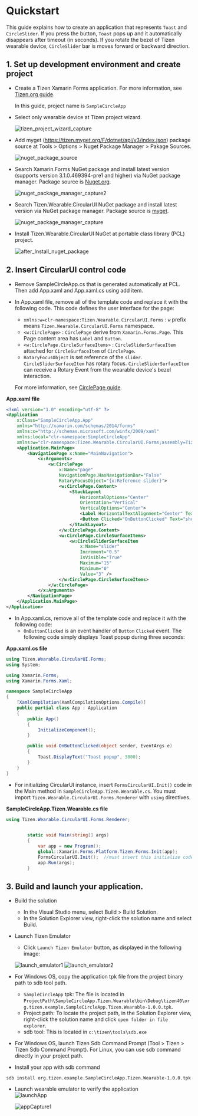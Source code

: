# Quickstart

This guide explains how to create an application that represents `Toast` and `CircleSlider`. If you press the button, `Toast` pops up and it automatically disappears after timeout (in seconds).
If you rotate the bezel of Tizen wearable device, `CircleSlider` bar is moves forward or backward direction.

## 1. Set up development environment and create project
- Create a Tizen Xamarin Forms application. For more information, see [Tizen.org guide](https://developer.tizen.org/development/training/.net-application/creating-your-first-tizen-.net-application).

  In this guide, project name is `SampleCircleApp`

- Select only wearable device at Tizen project wizard.

    ![tizen_project_wizard_capture](data/tizen_project_wizard_capture.png)

- Add myget (https://tizen.myget.org/F/dotnet/api/v3/index.json) package source at Tools > Options > Nuget Package Manager > Pakage Sources.
   
    ![nuget_package_source](data/nuget_package_source.png)

- Search Xamarin.Forms NuGet package and install latest version
(supports version 3.1.0.469394-pre1 and higher) via NuGet package manager. Package source is [Nuget.org](https://api.nuget.org/v3/index.json).

    ![nuget_package_manager_capture2](data/nuget_package_manager_capture2.png)

- Search Tizen.Wearable.CircularUI NuGet package and install latest version via NuGet package manager. Package source is [myget](https://tizen.myget.org/F/dotnet/api/v3/index.json).

    ![nuget_package_manager_capture](data/nuget_package_manager_capture.png)

- Install Tizen.Wearable.CircularUI NuGet at portable class library (PCL) project.

    ![after_Install_nuget_package](data/after_Install_nuget_package.png)

## 2. Insert CircularUI control code
- Remove SampleCircleApp.cs that is generated automatically at PCL. Then add App.xaml and App.xaml.cs using add item.

- In App.xaml file, remove all of the template code and replace it with the following code. This code defines the user interface for the page:

  - `xmlns:w=clr-namespace:Tizen.Wearable.CircularUI.Forms` : `w` prefix means `Tizen.Wearable.CircularUI.Forms` namespace.
  - `<w:CirclePage>` : `CirclePage` derive from `Xamarin.Forms.Page`. This Page content area has `Label` and `Button`.
  - `<w:CirclePage.CircleSurfaceItems>` : `CircleSliderSurfaceItem` attached for `CircleSurfaceItem` of  `CirclePage`.
  - `RotaryFocusObject` is set reference of the `slider`. `CircleSliderSurfaceItem` has rotary focus. `CircleSliderSurfaceItem` can receive a Rotary Event from the wearable device's bezel interaction.

   For more information, see [CirclePage guide](CirclePage.md).

**App.xaml file**
```xml
<?xml version="1.0" encoding="utf-8" ?>
<Application
    x:Class="SampleCircleApp.App"
    xmlns="http://xamarin.com/schemas/2014/forms"
    xmlns:x="http://schemas.microsoft.com/winfx/2009/xaml"
    xmlns:local="clr-namespace:SimpleCircleApp"
    xmlns:w="clr-namespace:Tizen.Wearable.CircularUI.Forms;assembly=Tizen.Wearable.CircularUI.Forms">
    <Application.MainPage>
        <NavigationPage x:Name="MainNavigation">
            <x:Arguments>
                <w:CirclePage
                    x:Name="page"
                    NavigationPage.HasNavigationBar="False"
                    RotaryFocusObject="{x:Reference slider}">
                    <w:CirclePage.Content>
                        <StackLayout
                            HorizontalOptions="Center"
                            Orientation="Vertical"
                            VerticalOptions="Center">
                            <Label HorizontalTextAlignment="Center" Text="Welcome to Xamarin Forms!" />
                            <Button Clicked="OnButtonClicked" Text="show toast" />
                        </StackLayout>
                    </w:CirclePage.Content>
                    <w:CirclePage.CircleSurfaceItems>
                        <w:CircleSliderSurfaceItem
                            x:Name="slider"
                            Increment="0.5"
                            IsVisible="True"
                            Maximum="15"
                            Minimum="0"
                            Value="3" />
                    </w:CirclePage.CircleSurfaceItems>
                </w:CirclePage>
            </x:Arguments>
        </NavigationPage>
    </Application.MainPage>
</Application>
```

- In App.xaml.cs, remove all of the template code and replace it with the following code:
    - `OnButtonClicked` is an event handler of `Button` `Clicked` event. The following code simply displays Toast popup during three seconds:
    
**App.xaml.cs file**
```cs
using Tizen.Wearable.CircularUI.Forms;
using System;

using Xamarin.Forms;
using Xamarin.Forms.Xaml;

namespace SampleCircleApp
{
    [XamlCompilation(XamlCompilationOptions.Compile)]
    public partial class App : Application
    {
        public App()
        {
            InitializeComponent();
        }

        public void OnButtonClicked(object sender, EventArgs e)
        {
            Toast.DisplayText("Toast popup", 3000);
        }
    }
}
```

- For initializing CircularUI instance, insert `FormsCircularUI.Init()` code in the Main method in `SampleCircleApp.Tizen.Wearable.cs`.
You must import `Tizen.Wearable.CircularUI.Forms.Renderer` with `using` directives.

**SampleCircleApp.Tizen.Wearable.cs file**
```cs
using Tizen.Wearable.CircularUI.Forms.Renderer;


        static void Main(string[] args)
        {
            var app = new Program();
            global::Xamarin.Forms.Platform.Tizen.Forms.Init(app);
            FormsCircularUI.Init();  //must insert this initialize code
            app.Run(args);
        }
```

## 3. Build and launch your application.
- Build the solution 
    - In the Visual Studio menu, select Build > Build Solution.
    - In the Solution Explorer view, right-click the solution name and select Build.

- Launch Tizen Emulator
    - Click `Launch Tizen Emulator` button, as displayed in the following image:

    ![launch_emulator1](data/launch_emulator1.png)
    ![launch_emulator2](data/launch_emulator2.png)

- For Windows OS, copy the application tpk file from the project binary path to sdb tool path.
    - `SampleCircleApp` tpk: The file is located in `ProjectPath\SampleCircleApp.Tizen.Wearable\bin\Debug\tizen40\org.tizen.example.SampleCircleApp.Tizen.Wearable-1.0.0.tpk`.
    - Project path: To locate the project path, in the Solution Explorer view, right-click the solution name and click `open folder in file explorer`.
    - sdb tool: This is located in `c:\tizen\tools\sdb.exe`

- For Windows OS, launch Tizen Sdb Command Prompt (Tool > Tizen > Tizen Sdb Command Prompt).
  For Linux, you can use sdb command directly in your project path.

- Install your app with sdb command

```
sdb install org.tizen.example.SampleCircleApp.Tizen.Wearable-1.0.0.tpk
```

- Launch wearable emulator to verify the application<br>
  ![launchApp](data/launch_app.png)<br>

  ![appCapture1](data/app_capture1.png)<br>
